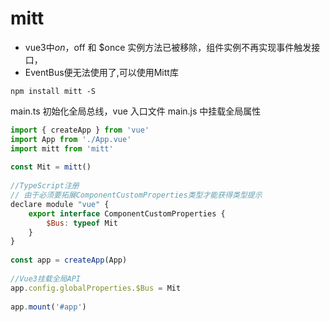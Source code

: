 # mitt

* vue3中$on，$off 和 $once 实例方法已被移除，组件实例不再实现事件触发接口，
* EventBus便无法使用了,可以使用Mitt库

```shell
npm install mitt -S
```
main.ts 初始化全局总线，vue 入口文件 main.js 中挂载全局属性
```js
import { createApp } from 'vue'
import App from './App.vue'
import mitt from 'mitt'
 
const Mit = mitt()
 
//TypeScript注册
// 由于必须要拓展ComponentCustomProperties类型才能获得类型提示
declare module "vue" {
    export interface ComponentCustomProperties {
        $Bus: typeof Mit
    }
}
 
const app = createApp(App)
 
//Vue3挂载全局API
app.config.globalProperties.$Bus = Mit
 
app.mount('#app')
```
[](https://xiaoman.blog.csdn.net/article/details/125453908)
